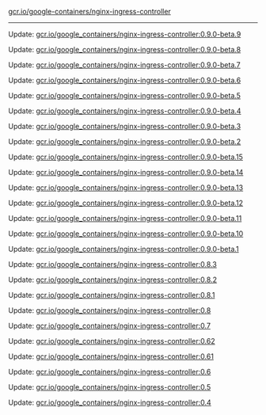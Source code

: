 [gcr.io/google-containers/nginx-ingress-controller](https://hub.docker.com/r/cruse/nginx-ingress-controller/tags/) 

----
Update: [gcr.io/google_containers/nginx-ingress-controller:0.9.0-beta.9](https://hub.docker.com/r/cruse/nginx-ingress-controller/tags/)

Update: [gcr.io/google_containers/nginx-ingress-controller:0.9.0-beta.8](https://hub.docker.com/r/cruse/nginx-ingress-controller/tags/)

Update: [gcr.io/google_containers/nginx-ingress-controller:0.9.0-beta.7](https://hub.docker.com/r/cruse/nginx-ingress-controller/tags/)

Update: [gcr.io/google_containers/nginx-ingress-controller:0.9.0-beta.6](https://hub.docker.com/r/cruse/nginx-ingress-controller/tags/)

Update: [gcr.io/google_containers/nginx-ingress-controller:0.9.0-beta.5](https://hub.docker.com/r/cruse/nginx-ingress-controller/tags/)

Update: [gcr.io/google_containers/nginx-ingress-controller:0.9.0-beta.4](https://hub.docker.com/r/cruse/nginx-ingress-controller/tags/)

Update: [gcr.io/google_containers/nginx-ingress-controller:0.9.0-beta.3](https://hub.docker.com/r/cruse/nginx-ingress-controller/tags/)

Update: [gcr.io/google_containers/nginx-ingress-controller:0.9.0-beta.2](https://hub.docker.com/r/cruse/nginx-ingress-controller/tags/)

Update: [gcr.io/google_containers/nginx-ingress-controller:0.9.0-beta.15](https://hub.docker.com/r/cruse/nginx-ingress-controller/tags/)

Update: [gcr.io/google_containers/nginx-ingress-controller:0.9.0-beta.14](https://hub.docker.com/r/cruse/nginx-ingress-controller/tags/)

Update: [gcr.io/google_containers/nginx-ingress-controller:0.9.0-beta.13](https://hub.docker.com/r/cruse/nginx-ingress-controller/tags/)

Update: [gcr.io/google_containers/nginx-ingress-controller:0.9.0-beta.12](https://hub.docker.com/r/cruse/nginx-ingress-controller/tags/)

Update: [gcr.io/google_containers/nginx-ingress-controller:0.9.0-beta.11](https://hub.docker.com/r/cruse/nginx-ingress-controller/tags/)

Update: [gcr.io/google_containers/nginx-ingress-controller:0.9.0-beta.10](https://hub.docker.com/r/cruse/nginx-ingress-controller/tags/)

Update: [gcr.io/google_containers/nginx-ingress-controller:0.9.0-beta.1](https://hub.docker.com/r/cruse/nginx-ingress-controller/tags/)

Update: [gcr.io/google_containers/nginx-ingress-controller:0.8.3](https://hub.docker.com/r/cruse/nginx-ingress-controller/tags/)

Update: [gcr.io/google_containers/nginx-ingress-controller:0.8.2](https://hub.docker.com/r/cruse/nginx-ingress-controller/tags/)

Update: [gcr.io/google_containers/nginx-ingress-controller:0.8.1](https://hub.docker.com/r/cruse/nginx-ingress-controller/tags/)

Update: [gcr.io/google_containers/nginx-ingress-controller:0.8](https://hub.docker.com/r/cruse/nginx-ingress-controller/tags/)

Update: [gcr.io/google_containers/nginx-ingress-controller:0.7](https://hub.docker.com/r/cruse/nginx-ingress-controller/tags/)

Update: [gcr.io/google_containers/nginx-ingress-controller:0.62](https://hub.docker.com/r/cruse/nginx-ingress-controller/tags/)

Update: [gcr.io/google_containers/nginx-ingress-controller:0.61](https://hub.docker.com/r/cruse/nginx-ingress-controller/tags/)

Update: [gcr.io/google_containers/nginx-ingress-controller:0.6](https://hub.docker.com/r/cruse/nginx-ingress-controller/tags/)

Update: [gcr.io/google_containers/nginx-ingress-controller:0.5](https://hub.docker.com/r/cruse/nginx-ingress-controller/tags/)

Update: [gcr.io/google_containers/nginx-ingress-controller:0.4](https://hub.docker.com/r/cruse/nginx-ingress-controller/tags/)

